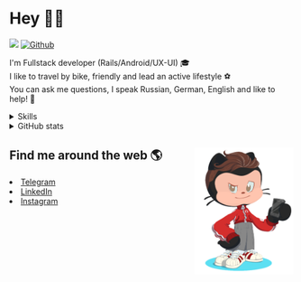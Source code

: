 # Hey 👋🏻 

![](https://komarev.com/ghpvc/?username=your-github-HarshBarash&color=grey) [![Github](https://img.shields.io/github/followers/HarshBarash?label=Follow&style=social)](https://github.com/HarshBarash)

I'm  Fullstack developer (Rails/Android/UX-UI) 🎓  <br />
I like to travel by bike, friendly and lead an active lifestyle ⚽ <br />
You can ask me questions, I speak Russian, German, English and like to help! 💬  <br />

<details>
    <summary> Skills </summary>
   <p>
      <br/>
      <img src="https://img.shields.io/badge/Ruby_on_Rails-CC0000?style=for-the-badge&logo=ruby-on-rails&logoColor=white" />
      <img src="https://img.shields.io/badge/Ruby-CC342D?style=for-the-badge&logo=ruby&logoColor=white" />
      <img src="https://img.shields.io/badge/Bootstrap-563D7C?style=for-the-badge&logo=bootstrap&logoColor=white" />
      <img src="https://img.shields.io/badge/PostgreSQL-316192?style=for-the-badge&logo=postgresql&logoColor=white" />
      <img src="https://img.shields.io/badge/SQLite-07405E?style=for-the-badge&logo=sqlite&logoColor=white" />
      <img src="https://img.shields.io/badge/Heroku-430098?style=for-the-badge&logo=heroku&logoColor=white"/>
      <img src="https://img.shields.io/badge/GitHub-100000?style=for-the-badge&logo=github&logoColor=white" />
      <br/>
      <img src="https://img.shields.io/badge/Android-3DDC84?style=for-the-badge&logo=android&logoColor=white" />
      <img src="https://img.shields.io/badge/Kotlin-0095D5?&style=for-the-badge&logo=kotlin&logoColor=white" />
      <img src="https://img.shields.io/badge/Java-ED8B00?style=for-the-badge&logo=java&logoColor=white" />
      <img src="https://img.shields.io/badge/Figma-F24E1E?style=for-the-badge&logo=figma&logoColor=white" />
      <img src="https://img.shields.io/badge/firebase-ffca28?style=for-the-badge&logo=firebase&logoColor=black" />
      <img src="https://img.shields.io/badge/Python-FFD43B?style=for-the-badge&logo=python&logoColor=darkgreen" />
      <img src="https://img.shields.io/badge/Trello-0052CC?style=for-the-badge&logo=trello&logoColor=white" />
      <img src="https://img.shields.io/badge/Ubuntu-E95420?style=for-the-badge&logo=ubuntu&logoColor=white" />

   </details>


<details>
    <summary> GitHub stats</summary>
    <br />
   
<!--START_SECTION:waka-->
**🐱 My GitHub Data** 

> 🏆 0 Contributions in the Year 2023
 > 
> 📦 293.6 kB Used in GitHub's Storage 
 > 
> 💼 Opted to Hire
 > 
> 📜 21 Public Repositories 
 > 
> 🔑 46 Private Repositories  
 > 
**I'm an Early 🐤** 

```text
🌞 Morning    123 commits    ███████░░░░░░░░░░░░░░░░░░   28.54% 
🌆 Daytime    141 commits    ████████░░░░░░░░░░░░░░░░░   32.71% 
🌃 Evening    159 commits    █████████░░░░░░░░░░░░░░░░   36.89% 
🌙 Night      8 commits      ░░░░░░░░░░░░░░░░░░░░░░░░░   1.86%

```
📅 **I'm Most Productive on Wednesday** 

```text
Monday       62 commits     ███░░░░░░░░░░░░░░░░░░░░░░   14.39% 
Tuesday      64 commits     ███░░░░░░░░░░░░░░░░░░░░░░   14.85% 
Wednesday    89 commits     █████░░░░░░░░░░░░░░░░░░░░   20.65% 
Thursday     49 commits     ██░░░░░░░░░░░░░░░░░░░░░░░   11.37% 
Friday       64 commits     ███░░░░░░░░░░░░░░░░░░░░░░   14.85% 
Saturday     46 commits     ██░░░░░░░░░░░░░░░░░░░░░░░   10.67% 
Sunday       57 commits     ███░░░░░░░░░░░░░░░░░░░░░░   13.23%

```


📊 **This Week I Spent My Time On** 

```text
⌚︎ Time Zone: Europe/Berlin

💬 Programming Languages: 
No Activity Tracked This Week

🔥 Editors: 
No Activity Tracked This Week

💻 Operating System: 
No Activity Tracked This Week

```

**I Mostly Code in Ruby** 

```text
Ruby                     33 repos            █████████████░░░░░░░░░░░░   52.38% 
Kotlin                   14 repos            █████░░░░░░░░░░░░░░░░░░░░   22.22% 
Java                     7 repos             ██░░░░░░░░░░░░░░░░░░░░░░░   11.11% 
JavaScript               5 repos             ██░░░░░░░░░░░░░░░░░░░░░░░   7.94% 
Python                   4 repos             █░░░░░░░░░░░░░░░░░░░░░░░░   6.35%

```



 Last Updated on 02/01/2023 16:14:08 UTC
<!--END_SECTION:waka-->
   
<!--    <p align="center">
        <img src="https://github-profile-trophy.vercel.app/?username=HarshBarash&theme=darkhub&margin-w=15" alt="Trophies GitHub" />
    </p>
 -->
   
</details>

## Find me around the web 🌎 <a href="https://github.com//HarshBarash"><img align="right" width="175" height="225" src="https://github.com/HarshBarash/HarshBarash/blob/master/app/assets/images/antonbaranov.png"></a>
<li> <a href="https://t.me/HarshBarash"> Telegram </a> </li>
<li> <a href="https://linkedin.com/in/HarshBarash"> LinkedIn </a> </li>
<li> <a href="https://www.instagram.com/harsh.barash/"> Instagram </a> </li>
